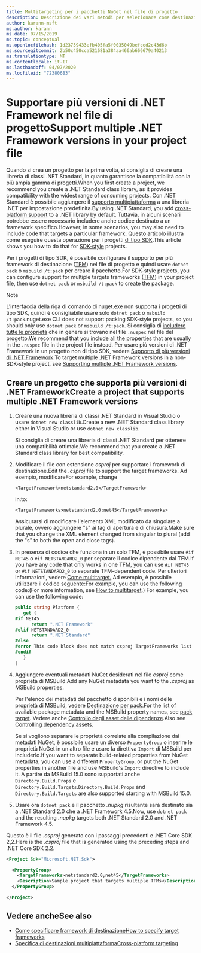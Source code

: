 ```yaml
---
title: Multitargeting per i pacchetti NuGet nel file di progetto
description: Descrizione dei vari metodi per selezionare come destinazione più versioni di .NET Framework da un singolo pacchetto NuGet.
author: karann-msft
ms.author: karann
ms.date: 07/15/2019
ms.topic: conceptual
ms.openlocfilehash: 1d23759433efb405fa5f0035049befced2c43d6b
ms.sourcegitcommit: 2b50c450cca521681a384aa466ab666679a40213
ms.translationtype: MT
ms.contentlocale: it-IT
ms.lasthandoff: 04/07/2020
ms.locfileid: "72380683"
---
```

# <a name="support-multiple-net-framework-versions-in-your-project-file"></a><span data-ttu-id="11406-103">Supportare più versioni di .NET Framework nel file di progetto</span><span class="sxs-lookup"><span data-stu-id="11406-103">Support multiple .NET Framework versions in your project file</span></span>

<span data-ttu-id="11406-104">Quando si crea un progetto per la prima volta, si consiglia di creare una libreria di classi .NET Standard, in quanto garantisce la compatibilità con la più ampia gamma di progetti.</span><span class="sxs-lookup"><span data-stu-id="11406-104">When you first create a project, we recommend you create a .NET Standard class library, as it provides compatibility with the widest range of consuming projects.</span></span> <span data-ttu-id="11406-105">Con .NET Standard è possibile aggiungere il [supporto multipiattaforma](/dotnet/standard/library-guidance/cross-platform-targeting) a una libreria .NET per impostazione predefinita.</span><span class="sxs-lookup"><span data-stu-id="11406-105">By using .NET Standard, you add [cross-platform support](/dotnet/standard/library-guidance/cross-platform-targeting) to a .NET library by default.</span></span> <span data-ttu-id="11406-106">Tuttavia, in alcuni scenari potrebbe essere necessario includere anche codice destinato a un framework specifico.</span><span class="sxs-lookup"><span data-stu-id="11406-106">However, in some scenarios, you may also need to include code that targets a particular framework.</span></span> <span data-ttu-id="11406-107">Questo articolo illustra come eseguire questa operazione per i progetti [di tipo SDK](../resources/check-project-format.md).</span><span class="sxs-lookup"><span data-stu-id="11406-107">This article shows you how to do that for [SDK-style](../resources/check-project-format.md) projects.</span></span>

<span data-ttu-id="11406-108">Per i progetti di tipo SDK, è possibile configurare il supporto per più framework di destinazione ([TFM](/dotnet/standard/frameworks)) nel file di progetto e quindi usare `dotnet pack` o `msbuild /t:pack` per creare il pacchetto.</span><span class="sxs-lookup"><span data-stu-id="11406-108">For SDK-style projects, you can configure support for multiple targets frameworks ([TFM](/dotnet/standard/frameworks)) in your project file, then use `dotnet pack` or `msbuild /t:pack` to create the package.</span></span>

> [!NOTE]
> <span data-ttu-id="11406-109">L'interfaccia della riga di comando di nuget.exe non supporta i progetti di tipo SDK, quindi è consigliabile usare solo `dotnet pack` o `msbuild /t:pack`.</span><span class="sxs-lookup"><span data-stu-id="11406-109">nuget.exe CLI does not support packing SDK-style projects, so you should only use `dotnet pack` or `msbuild /t:pack`.</span></span> <span data-ttu-id="11406-110">Si consiglia di [includere tutte le proprietà](../reference/msbuild-targets.md#pack-target) che in genere si trovano nel file `.nuspec` nel file del progetto.</span><span class="sxs-lookup"><span data-stu-id="11406-110">We recommend that you [include all the properties](../reference/msbuild-targets.md#pack-target) that are usually in the `.nuspec` file in the project file instead.</span></span> <span data-ttu-id="11406-111">Per usare più versioni di .NET Framework in un progetto non di tipo SDK, vedere [Supporto di più versioni di .NET Framework](supporting-multiple-target-frameworks.md).</span><span class="sxs-lookup"><span data-stu-id="11406-111">To target multiple .NET Framework versions in a non-SDK-style project, see [Supporting multiple .NET Framework versions](supporting-multiple-target-frameworks.md).</span></span>

## <a name="create-a-project-that-supports-multiple-net-framework-versions"></a><span data-ttu-id="11406-112">Creare un progetto che supporta più versioni di .NET Framework</span><span class="sxs-lookup"><span data-stu-id="11406-112">Create a project that supports multiple .NET Framework versions</span></span>

1. <span data-ttu-id="11406-113">Creare una nuova libreria di classi .NET Standard in Visual Studio o usare `dotnet new classlib`.</span><span class="sxs-lookup"><span data-stu-id="11406-113">Create a new .NET Standard class library either in Visual Studio or use `dotnet new classlib`.</span></span>

   <span data-ttu-id="11406-114">Si consiglia di creare una libreria di classi .NET Standard per ottenere una compatibilità ottimale.</span><span class="sxs-lookup"><span data-stu-id="11406-114">We recommend that you create a .NET Standard class library for best compatibility.</span></span>

2. <span data-ttu-id="11406-115">Modificare il file con estensione *csproj* per supportare i framework di destinazione.</span><span class="sxs-lookup"><span data-stu-id="11406-115">Edit the *.csproj* file to support the target frameworks.</span></span> <span data-ttu-id="11406-116">Ad esempio, modificare</span><span class="sxs-lookup"><span data-stu-id="11406-116">For example, change</span></span>
   
   `<TargetFramework>netstandard2.0</TargetFramework>`
   
   <span data-ttu-id="11406-117">in:</span><span class="sxs-lookup"><span data-stu-id="11406-117">to:</span></span>
   
   `<TargetFrameworks>netstandard2.0;net45</TargetFrameworks>`

   <span data-ttu-id="11406-118">Assicurarsi di modificare l'elemento XML modificato da singolare a plurale, ovvero aggiungere "s" ai tag di apertura e di chiusura.</span><span class="sxs-lookup"><span data-stu-id="11406-118">Make sure that you change the XML element changed from singular to plural (add the "s" to both the open and close tags).</span></span>

3. <span data-ttu-id="11406-119">In presenza di codice che funziona in un solo TFM, è possibile usare `#if NET45` o `#if NETSTANDARD2_0` per separare il codice dipendente dal TFM.</span><span class="sxs-lookup"><span data-stu-id="11406-119">If you have any code that only works in one TFM, you can use `#if NET45` or `#if NETSTANDARD2_0` to separate TFM-dependent code.</span></span> <span data-ttu-id="11406-120">Per ulteriori informazioni, vedere [Come multitarget.](/dotnet/core/tutorials/libraries#how-to-multitarget) Ad esempio, è possibile utilizzare il codice seguente:For example, you can use the following code:</span><span class="sxs-lookup"><span data-stu-id="11406-120">(For more information, see [How to multitarget](/dotnet/core/tutorials/libraries#how-to-multitarget).) For example, you can use the following code:</span></span>

   ```csharp
   public string Platform {
      get {
   #if NET45
         return ".NET Framework"
   #elif NETSTANDARD2_0
         return ".NET Standard"
   #else
   #error This code block does not match csproj TargetFrameworks list
   #endif
      }
   }
   ```

4. <span data-ttu-id="11406-121">Aggiungere eventuali metadati NuGet desiderati nel file *csproj* come proprietà di MSBuild.</span><span class="sxs-lookup"><span data-stu-id="11406-121">Add any NuGet metadata you want to the *.csproj* as MSBuild properties.</span></span>

   <span data-ttu-id="11406-122">Per l'elenco dei metadati del pacchetto disponibili e i nomi delle proprietà di MSBuild, vedere [Destinazione per pack](../reference/msbuild-targets.md#pack-target).</span><span class="sxs-lookup"><span data-stu-id="11406-122">For the list of available package metadata and the MSBuild property names, see [pack target](../reference/msbuild-targets.md#pack-target).</span></span> <span data-ttu-id="11406-123">Vedere anche [Controllo degli asset delle dipendenze](../consume-packages/package-references-in-project-files.md#controlling-dependency-assets).</span><span class="sxs-lookup"><span data-stu-id="11406-123">Also see [Controlling dependency assets](../consume-packages/package-references-in-project-files.md#controlling-dependency-assets).</span></span>

   <span data-ttu-id="11406-124">Se si vogliono separare le proprietà correlate alla compilazione dai metadati NuGet, è possibile usare un diverso `PropertyGroup` o inserire le proprietà NuGet in un altro file e usare la direttiva `Import` di MSBuild per includerlo.</span><span class="sxs-lookup"><span data-stu-id="11406-124">If you want to separate build-related properties from NuGet metadata, you can use a different `PropertyGroup`, or put the NuGet properties in another file and use MSBuild's `Import` directive to include it.</span></span> <span data-ttu-id="11406-125">A partire da MSBuild 15.0 sono supportati anche `Directory.Build.Props` e `Directory.Build.Targets`.</span><span class="sxs-lookup"><span data-stu-id="11406-125">`Directory.Build.Props` and `Directory.Build.Targets` are also supported starting with MSBuild 15.0.</span></span>

5. <span data-ttu-id="11406-126">Usare ora `dotnet pack` e il pacchetto *.nupkg* risultante sarà destinato sia a .NET Standard 2.0 che a .NET Framework 4.5.</span><span class="sxs-lookup"><span data-stu-id="11406-126">Now, use `dotnet pack` and the resulting *.nupkg* targets both .NET Standard 2.0 and .NET Framework 4.5.</span></span>

<span data-ttu-id="11406-127">Questo è il file *.csproj* generato con i passaggi precedenti e .NET Core SDK 2,2.</span><span class="sxs-lookup"><span data-stu-id="11406-127">Here is the *.csproj* file that is generated using the preceding steps and .NET Core SDK 2.2.</span></span>

```xml
<Project Sdk="Microsoft.NET.Sdk">

  <PropertyGroup>
    <TargetFrameworks>netstandard2.0;net45</TargetFrameworks>
    <Description>Sample project that targets multiple TFMs</Description>
  </PropertyGroup>

</Project>
```

## <a name="see-also"></a><span data-ttu-id="11406-128">Vedere anche</span><span class="sxs-lookup"><span data-stu-id="11406-128">See also</span></span>

* [<span data-ttu-id="11406-129">Come specificare framework di destinazione</span><span class="sxs-lookup"><span data-stu-id="11406-129">How to specify target frameworks</span></span>](/dotnet/standard/frameworks#how-to-specify-target-frameworks)
* [<span data-ttu-id="11406-130">Specifica di destinazioni multipiattaforma</span><span class="sxs-lookup"><span data-stu-id="11406-130">Cross-platform targeting</span></span>](/dotnet/standard/library-guidance/cross-platform-targeting)
